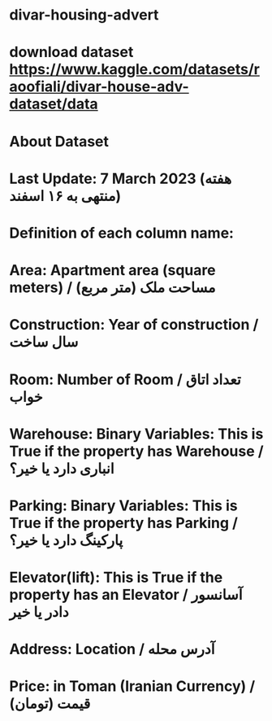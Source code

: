 # divar-housing-advert
# download dataset https://www.kaggle.com/datasets/raoofiali/divar-house-adv-dataset/data
# About Dataset
# Last Update: 7 March 2023 (هفته منتهی به ۱۶ اسفند)
# Definition of each column name:
# Area: Apartment area (square meters) / مساحت ملک (متر مربع)
# Construction: Year of construction / سال ساخت
# Room: Number of Room / تعداد اتاق خواب
# Warehouse: Binary Variables: This is True if the property has Warehouse / انباری دارد یا خیر؟
# Parking: Binary Variables: This is True if the property has Parking / پارکینگ دارد یا خیر؟
# Elevator(lift): This is True if the property has an Elevator / آسانسور دادر یا خیر
# Address: Location / آدرس محله
# Price: in Toman (Iranian Currency) / قیمت (تومان)